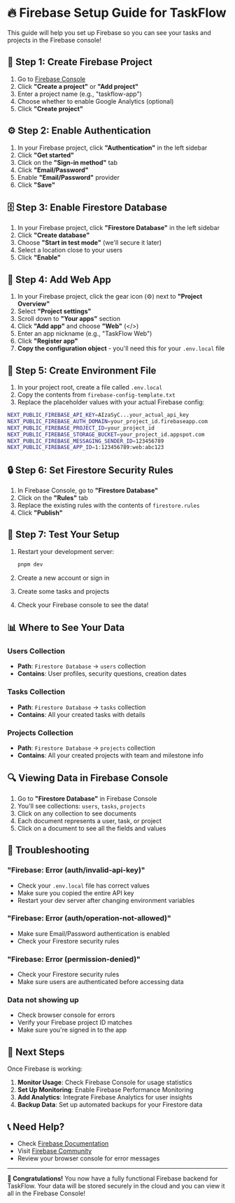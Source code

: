 # 🔥 Firebase Setup Guide for TaskFlow

This guide will help you set up Firebase so you can see your tasks and projects in the Firebase console!

## 🚀 Step 1: Create Firebase Project

1. Go to [Firebase Console](https://console.firebase.google.com/)
2. Click **"Create a project"** or **"Add project"**
3. Enter a project name (e.g., "taskflow-app")
4. Choose whether to enable Google Analytics (optional)
5. Click **"Create project"**

## ⚙️ Step 2: Enable Authentication

1. In your Firebase project, click **"Authentication"** in the left sidebar
2. Click **"Get started"**
3. Click on the **"Sign-in method"** tab
4. Click **"Email/Password"**
5. Enable **"Email/Password"** provider
6. Click **"Save"**

## 🗄️ Step 3: Enable Firestore Database

1. In your Firebase project, click **"Firestore Database"** in the left sidebar
2. Click **"Create database"**
3. Choose **"Start in test mode"** (we'll secure it later)
4. Select a location close to your users
5. Click **"Enable"**

## 📱 Step 4: Add Web App

1. In your Firebase project, click the gear icon (⚙️) next to **"Project Overview"**
2. Select **"Project settings"**
3. Scroll down to **"Your apps"** section
4. Click **"Add app"** and choose **"Web"** (</>)
5. Enter an app nickname (e.g., "TaskFlow Web")
6. Click **"Register app"**
7. **Copy the configuration object** - you'll need this for your `.env.local` file

## 🔑 Step 5: Create Environment File

1. In your project root, create a file called `.env.local`
2. Copy the contents from `firebase-config-template.txt`
3. Replace the placeholder values with your actual Firebase config:

```bash
NEXT_PUBLIC_FIREBASE_API_KEY=AIzaSyC...your_actual_api_key
NEXT_PUBLIC_FIREBASE_AUTH_DOMAIN=your_project_id.firebaseapp.com
NEXT_PUBLIC_FIREBASE_PROJECT_ID=your_project_id
NEXT_PUBLIC_FIREBASE_STORAGE_BUCKET=your_project_id.appspot.com
NEXT_PUBLIC_FIREBASE_MESSAGING_SENDER_ID=123456789
NEXT_PUBLIC_FIREBASE_APP_ID=1:123456789:web:abc123
```

## 🔒 Step 6: Set Firestore Security Rules

1. In Firebase Console, go to **"Firestore Database"**
2. Click on the **"Rules"** tab
3. Replace the existing rules with the contents of `firestore.rules`
4. Click **"Publish"**

## 🧪 Step 7: Test Your Setup

1. Restart your development server:
   ```bash
   pnpm dev
   ```

2. Create a new account or sign in
3. Create some tasks and projects
4. Check your Firebase console to see the data!

## 📊 Where to See Your Data

### Users Collection
- **Path**: `Firestore Database` → `users` collection
- **Contains**: User profiles, security questions, creation dates

### Tasks Collection
- **Path**: `Firestore Database` → `tasks` collection
- **Contains**: All your created tasks with details

### Projects Collection
- **Path**: `Firestore Database` → `projects` collection
- **Contains**: All your created projects with team and milestone info

## 🔍 Viewing Data in Firebase Console

1. Go to **"Firestore Database"** in Firebase Console
2. You'll see collections: `users`, `tasks`, `projects`
3. Click on any collection to see documents
4. Each document represents a user, task, or project
5. Click on a document to see all the fields and values

## 🚨 Troubleshooting

### "Firebase: Error (auth/invalid-api-key)"
- Check your `.env.local` file has correct values
- Make sure you copied the entire API key
- Restart your dev server after changing environment variables

### "Firebase: Error (auth/operation-not-allowed)"
- Make sure Email/Password authentication is enabled
- Check your Firestore security rules

### "Firebase: Error (permission-denied)"
- Check your Firestore security rules
- Make sure users are authenticated before accessing data

### Data not showing up
- Check browser console for errors
- Verify your Firebase project ID matches
- Make sure you're signed in to the app

## 🎯 Next Steps

Once Firebase is working:
1. **Monitor Usage**: Check Firebase Console for usage statistics
2. **Set Up Monitoring**: Enable Firebase Performance Monitoring
3. **Add Analytics**: Integrate Firebase Analytics for user insights
4. **Backup Data**: Set up automated backups for your Firestore data

## 📞 Need Help?

- Check [Firebase Documentation](https://firebase.google.com/docs)
- Visit [Firebase Community](https://firebase.google.com/community)
- Review your browser console for error messages

---

**🎉 Congratulations!** You now have a fully functional Firebase backend for TaskFlow. Your data will be stored securely in the cloud and you can view it all in the Firebase Console!



